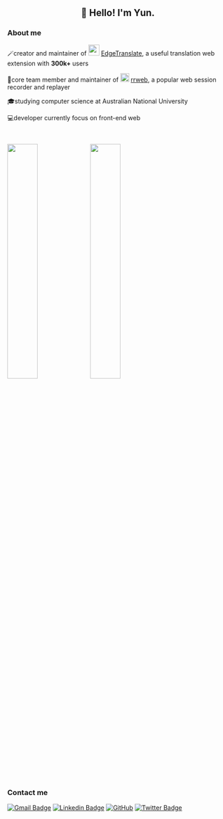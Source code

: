 <h2 align="center">👋 Hello! I'm Yun.</h2>

### About me

🪄creator and maintainer of <img width="25px" height="25x" src="https://avatars.githubusercontent.com/u/42639863?s=400&u=f2b7c16f418114f28880ad16b8b6d78f9cc6d7d9&v=4"> [EdgeTranslate](https://github.com/EdgeTranslate/EdgeTranslate), a useful translation web extension with **300k+** users

🎈core team member and maintainer of <img width="20px" height="20px" src="https://www.rrweb.io/favicon.png"> [rrweb](https://github.com/rrweb-io/rrweb), a popular web session recorder and replayer

🎓studying computer science at Australian National University

💻developer currently focus on front-end web

<br/>

<a href="https://githubtrends.io/wrapped/Mark-Fenng"><img align="left" width="37%" src="https://api.githubtrends.io/user/svg/Mark-Fenng/repos?time_range=one_year&theme=classic" /></a><a href="https://githubtrends.io/wrapped/Mark-Fenng"><img align="center" width="37%" src="https://api.githubtrends.io/user/svg/Mark-Fenng/langs?time_range=one_year&theme=classic" /></a>

### Contact me
[![Gmail Badge](https://img.shields.io/badge/-yun.feng0817@gmail.com-c14438?style=flat-square&logo=Gmail&logoColor=white&link=mailto:yun.feng0817@gmail.com)](mailto:yun.feng0817@gmail.com)
[![Linkedin Badge](https://img.shields.io/badge/-Yun%20Feng-blue?style=flat-square&logo=Linkedin&logoColor=white&link=https://www.linkedin.com/in/yun-feng-a81560236/)](https://www.linkedin.com/in/yun-feng-a81560236/)
[![GitHub](https://img.shields.io/badge/-GitHub-181717?style=flat-square&logo=github&logoColor=white&link=https://github.com/mark-fenng)](https://github.com/mark-fenng)
[![Twitter Badge](https://img.shields.io/badge/-@RyanF0817-00acee?style=flat&logo=Twitter&logoColor=white)](https://twitter.com/intent/follow?screen_name=RyanF0817 "Follow on Twitter")
